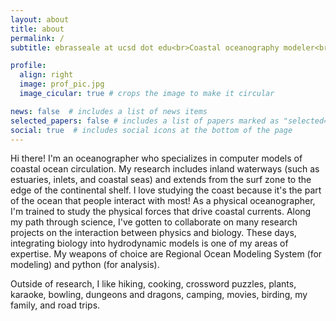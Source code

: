 ```yaml
---
layout: about
title: about
permalink: /
subtitle: ebrasseale at ucsd dot edu<br>Coastal oceanography modeler<br>Postdoctoral Researcher<br>Scripps Institution of Oceanography

profile:
  align: right
  image: prof_pic.jpg
  image_cicular: true # crops the image to make it circular

news: false  # includes a list of news items
selected_papers: false # includes a list of papers marked as "selected={true}"
social: true  # includes social icons at the bottom of the page
---
```


Hi there! I'm an oceanographer who specializes in computer models of coastal ocean circulation. My research includes inland waterways (such as estuaries, inlets, and coastal seas) and extends from the surf zone to the edge of the continental shelf. I love studying the coast because it's the part of the ocean that people interact with most! As a physical oceanographer, I'm trained to study the physical forces that drive coastal currents. Along my path through science, I've gotten to collaborate on many research projects on the interaction between physics and biology. These days, integrating biology into hydrodynamic models is one of my areas of expertise. My weapons of choice are Regional Ocean Modeling System (for modeling) and python (for analysis).

 Outside of research, I like hiking, cooking, crossword puzzles, plants, karaoke, bowling, dungeons and dragons, camping, movies, birding, my family, and road trips.
